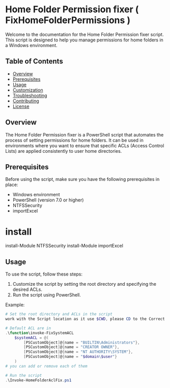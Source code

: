# Home Folder Permission fixer ( FixHomeFolderPermissions )

Welcome to the documentation for the Home Folder Permission fixer script. This script is designed to help you manage permissions for home folders in a Windows environment.

## Table of Contents
- [Overview](#overview)
- [Prerequisites](#prerequisites)
- [Usage](#usage)
- [Customization](#customization)
- [Troubleshooting](#troubleshooting)
- [Contributing](#contributing)
- [License](#license)

## Overview
The Home Folder Permission fixer is a PowerShell script that automates the process of setting permissions for home folders. It can be used in environments where you want to ensure that specific ACLs (Access Control Lists) are applied consistently to user home directories.

## Prerequisites
Before using the script, make sure you have the following prerequisites in place:

- Windows environment
- PowerShell (version 7.0 or higher)
- NTFSSecurity
- importExcel

# install
install-Module NTFSSecurity
install-Module importExcel

## Usage
To use the script, follow these steps:

1. Customize the script by setting the root directory and specifying the desired ACLs.
2. Run the script using PowerShell.

Example:

```powershell
# Set the root directory and ACLs in the script
work with the Script location as it use $CWD, please CD to the Correct folder or set it in the script

# Default ACL are in
.\function\invoke-FixSystemACL
    $systemACL = @(
        [PSCustomObject]@{name = "BUILTIN\Administrators"},
        [PSCustomObject]@{name = "CREATOR OWNER"},
        [PSCustomObject]@{name = "NT AUTHORITY\SYSTEM"},
        [PSCustomObject]@{name = "$domain\$user"}
    )
# you can add or remove each of them

# Run the script
.\Invoke-HomeFolderAclFix.ps1
